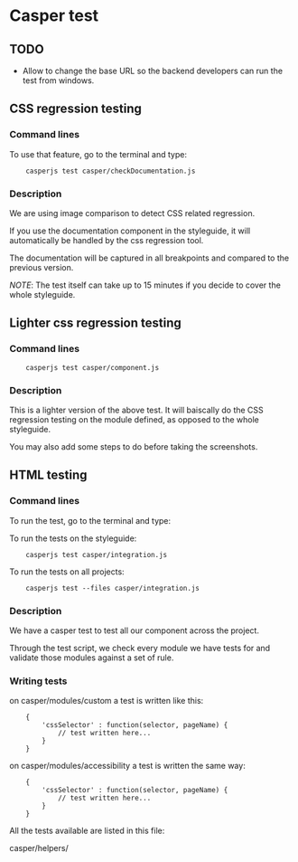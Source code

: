 # Casper test

## TODO

- Allow to change the base URL so the backend developers can run the test from windows.

## CSS regression testing

### Command lines

To use that feature, go to the terminal and type:

```
    casperjs test casper/checkDocumentation.js
```

### Description

We are using image comparison to detect CSS related regression.

If you use the documentation component in the styleguide, it will automatically be handled by the css regression tool.

The documentation will be captured in all breakpoints and compared to the previous version.

*NOTE*: The test itself can take up to 15 minutes if you decide to cover the whole styleguide.

## Lighter css regression testing

### Command lines

```
    casperjs test casper/component.js
```

### Description

This is a lighter version of the above test. It will baiscally do the CSS regression testing on the module defined, as opposed to the whole styleguide.

You may also add some steps to do before taking the screenshots.

## HTML testing

### Command lines

To run the test, go to the terminal and type:

To run the tests on the styleguide:

```
    casperjs test casper/integration.js
```

To run the tests on all projects:

```
    casperjs test --files casper/integration.js
```

### Description

We have a casper test to test all our component across the project.

Through the test script, we check every module we have tests for and validate those modules against a set of rule.

### Writing tests

on casper/modules/custom a test is written like this:

```
    {
		'cssSelector' : function(selector, pageName) {
			// test written here...
		}
    }

```

on casper/modules/accessibility a test is written the same way:

```
    {
		'cssSelector' : function(selector, pageName) {
			// test written here...
		}
    }

```


All the tests available are listed in this file:

casper/helpers/

 